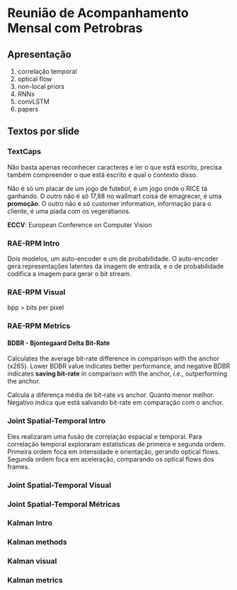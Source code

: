 # Reunião de Acompanhamento Mensal com Petrobras

## Apresentação

1. correlação temporal
3. optical flow
4. non-local priors
5. RNNs
6. convLSTM
8. papers

## Textos por slide

### TextCaps

Não basta apenas reconhecer caracteres e ler o que está escrito, precisa também compreender o que está escrito e qual o contexto disso.

Não é só um placar de um jogo de futebol, é um jogo onde o RICE tá ganhando. O outro não é só 17,88 no wallmart coisa de emagrecer, é uma **promoção**. O outro não é só customer information, informação para o cliente, é uma piada com os vegeratianos.

**ECCV**: European Conference on Computer Vision

### RAE-RPM Intro

Dois modelos, um auto-encoder e um de probabilidade. O auto-encoder gera representações latentes da imagem de entrada, e o de probabilidade codifica a imagem para gerar o bit stream.

### RAE-RPM Visual

bpp = bits per pixel

### RAE-RPM Metrics

#### BDBR - Bjontegaard Delta Bit-Rate

Calculates the average bit-rate difference in comparison with the anchor (x265). Lower BDBR value indicates better performance, and negative BDBR indicates **saving bit-rate** in comparison with the anchor, _i.e._, outperforming the anchor.

Calcula a diferença média de bit-rate vs anchor. Quanto menor melhor. Negativo indica que está salvando bit-rate em comparação com o anchor.

### Joint Spatial-Temporal Intro

Eles realizaram uma fusão de correlação espacial e temporal. Para correlação temporal exploraram estatísticas de primeira e segunda ordem. Primeira ordem foca em intensidade e orientação, gerando optical flows. Segunda ordem foca em aceleração, comparando os optical flows dos frames.

### Joint Spatial-Temporal Visual



### Joint Spatial-Temporal Métricas



### Kalman Intro



### Kalman methods



### Kalman visual



### Kalman metrics


